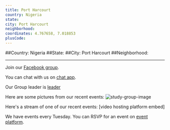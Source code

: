 ```yaml
---
title: Port Harcourt
country: Nigeria
state: 
city: Port Harcourt
neighborhood: 
coordinates: 4.767658, 7.018853
plusCode:
---
```


##Country: Nigeria
##State: 
##City: Port Harcourt
##Neighborhood: 
*****
Join our [Facebook group](https://www.facebook.com/groups/free.code.camp.port.harcourt).

You can chat with us on [chat app]().

Our Group leader is [leader]()

Here are some pictures from our recent events:
![study-group-image]()

Here's a stream of one of our recent events:
[video hosting platform embed]

We have events every Tuesday. You can RSVP for an event on [event platform]().
